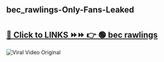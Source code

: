 
 ## bec_rawlings-Only-Fans-Leaked

# <h2><a href="https://clipsfans.com/bec_rawlings&ref=git">🔗 Click to LINKS ⏩⏩ 👉 🟢 bec rawlings </a></h2>

<a href="https://clipsfans.com/bec_rawlings&ref=git" rel="nofollow" data-target="animated-image.originalLink"><img src="https://i.ibb.co.com/xMMVF88/686577567.gif" alt="Viral Video Original" style="max-width: 100%; display: inline-block;" data-target="animated-image.originalImage"></a>
